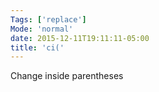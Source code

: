 ```yaml
---
Tags: ['replace']
Mode: 'normal'
date: 2015-12-11T19:11:11-05:00
title: 'ci('
---
```


Change inside parentheses
